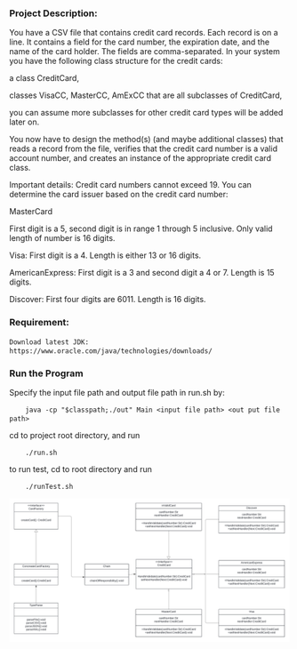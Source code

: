 ### Project Description:
You have a CSV file that contains credit card  records. Each record is on a line. It contains a field for the card number, the expiration date, and the name of the card holder. The fields are comma-separated.  In your system you have the following class structure for the credit cards:

a class CreditCard,

classes VisaCC, MasterCC, AmExCC that are all subclasses of CreditCard,

you can assume more subclasses for other credit card types will be added later on.

You now have to design the method(s) (and maybe additional classes) that  reads a record from the file, verifies that the credit card number is a valid account number, and creates an instance of the appropriate credit card class.  

Important details: Credit card numbers cannot exceed 19.  You can determine the card issuer based on the credit card number:

MasterCard

First digit is a 5, second digit is in range 1 through 5 inclusive. Only valid length of number is 16 digits.

Visa: First digit is a 4. Length is either 13 or 16 digits.

AmericanExpress: First digit is a 3 and second digit a 4 or 7. Length is 15 digits.

Discover: First four digits are 6011. Length is 16 digits.

### Requirement:

```
Download latest JDK: https://www.oracle.com/java/technologies/downloads/
```

### Run the Program

Specify the input file path and output file path in run.sh by:
```
    java -cp "$classpath;./out" Main <input file path> <out put file path>
```
cd to project root directory, and run
```
    ./run.sh
```

to run test, cd to root directory and run
```
    ./runTest.sh
```

![diagram](./Diagrams/CreditCardDiagram.png)
